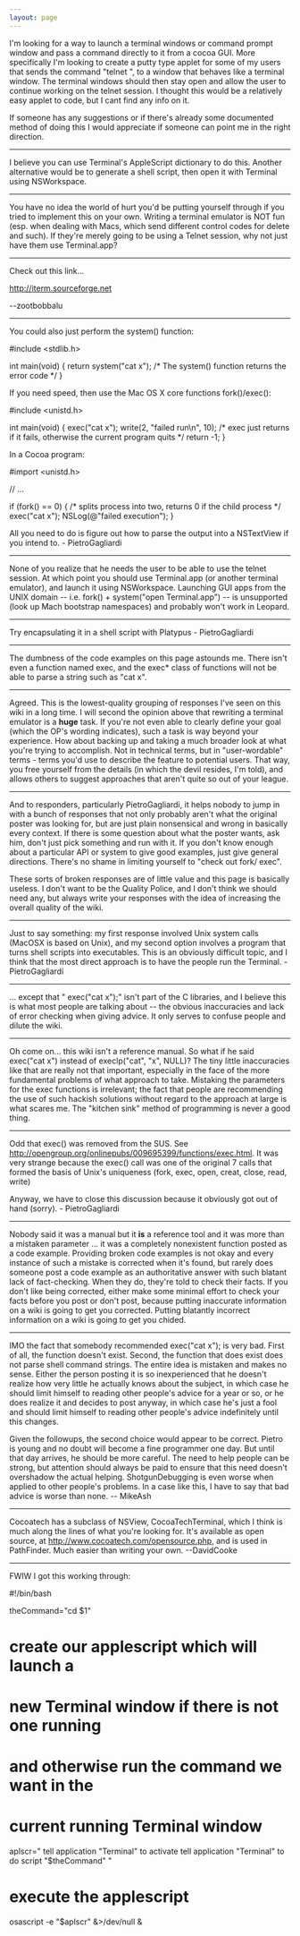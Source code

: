 ```yaml
---
layout: page
---
```



I'm looking for a way to launch a terminal windows or command prompt window and pass a command directly to it from a cocoa GUI.  More specifically I'm looking to create a putty type applet for some of my users that sends the command "telnet <some IP address>", to a window that behaves like a terminal window.  The terminal windows should then stay open and allow the user to continue working on the telnet session.  I thought this would be a relatively easy applet to code, but I cant find any info on it. 

If someone has any suggestions or if there's already some documented method of doing this I would appreciate if someone can point me in the right direction.

----
I believe you can use Terminal's AppleScript dictionary to do this. Another alternative would be to generate a shell script, then open it with Terminal using NSWorkspace.

----
You have no idea the world of hurt you'd be putting yourself through if you tried to implement this on your own.  Writing a terminal emulator is NOT fun (esp. when dealing with Macs, which send different control codes for delete and such).  If they're merely going to be using a Telnet session, why not just have them use Terminal.app?

----

Check out this link...

http://iterm.sourceforge.net 

--zootbobbalu

----
You could also just perform the system() function:

    
#include <stdlib.h>

int main(void)
{
    return system("cat x"); /* The system() function returns the error code */
}


If you need speed, then use the Mac OS X core functions fork()/exec():

    
#include <unistd.h>

int main(void)
{
    exec("cat x");
    write(2, "failed run\n", 10); /* exec just returns if it fails, otherwise the current program quits */
    return -1;
}


In a Cocoa program:

    
#import <unistd.h>

// ...

if (fork() == 0) { /* splits process into two, returns 0 if the child process */
    exec("cat x");
    NSLog(@"failed execution");
}


All you need to do is figure out how to parse the output into a NSTextView if you intend to. - PietroGagliardi

----

None of you realize that he needs the user to be able to use the telnet session.  At which point you should use Terminal.app (or another terminal emulator), and launch it using NSWorkspace.  Launching GUI apps from the UNIX domain -- i.e. fork() + system("open Terminal.app") -- is unsupported (look up Mach bootstrap namespaces) and probably won't work in Leopard.

----
Try encapsulating it in a shell script with Platypus - PietroGagliardi

----
The dumbness of the code examples on this page astounds me. There isn't even a function named     exec, and the     exec* class of functions will not be able to parse a string such as     "cat x".

----

Agreed. This is the lowest-quality grouping of responses I've seen on this wiki in a long time. I will second the opinion above that rewriting a terminal emulator is a **huge** task. If you're not even able to clearly define your goal (which the OP's wording indicates), such a task is way beyond your experience. How about backing up and taking a much broader look at what you're trying to accomplish. Not in technical terms, but in "user-wordable" terms - terms you'd use to describe the feature to potential users. That way, you free yourself from the details (in which the devil resides, I'm told), and allows others to suggest approaches that aren't quite so out of your league.

----
And to responders, particularly PietroGagliardi, it helps nobody to jump in with a bunch of responses that not only probably aren't what the original poster was looking for, but are just plain nonsensical and wrong in basically every context. If there is some question about what the poster wants, ask him, don't just pick something and run with it. If you don't know enough about a particular API or system to give good examples, just give general directions. There's no shame in limiting yourself to "check out     fork/    exec".

These sorts of broken responses are of little value and this page is basically useless. I don't want to be the Quality Police, and I don't think we should need any, but always write your responses with the idea of increasing the overall quality of the wiki.

----
Just to say something: my first response involved Unix system calls (MacOSX is based on Unix), and my second option involves a program that turns shell scripts into executables. This is an obviously difficult topic, and I think that the most direct approach is to have the people run the Terminal. - PietroGagliardi

----

... except that "    exec("cat x");" isn't part of the C libraries, and I believe this is what most people are talking about -- the obvious inaccuracies and lack of error checking when giving advice. It only serves to confuse people and dilute the wiki.

----

Oh come on... this wiki isn't a reference manual.  So what if he said     exec("cat x") instead of     execlp("cat", "x", NULL)?  The tiny little inaccuracies like that are really not that important, especially in the face of the more fundamental problems of what approach to take.  Mistaking the parameters for the     exec functions is irrelevant; the fact that people are recommending the use of such hackish solutions without regard to the approach at large is what scares me.  The "kitchen sink" method of programming is never a good thing.

----
Odd that exec() was removed from the SUS. See http://opengroup.org/onlinepubs/009695399/functions/exec.html. It was very strange because the exec() call was one of the original 7 calls that formed the basis of Unix's uniqueness (fork, exec, open, creat, close, read, write)

Anyway, we have to close this discussion because it obviously got out of hand (sorry). - PietroGagliardi

----

Nobody said it was a manual but it **is** a reference tool and it was more than a mistaken parameter ... it was a completely nonexistent function posted as a code example. Providing broken code examples is not okay and every instance of such a mistake is corrected when it's found, but rarely does someone post a code example as an authoritative answer with such blatant lack of fact-checking. When they do, they're told to check their facts. If you don't like being corrected, either make some minimal effort to check your facts before you post or don't post, because putting inaccurate information on a wiki is going to get you corrected. Putting blatantly incorrect information on a wiki is going to get you chided.

----
IMO the fact that somebody recommended     exec("cat x"); is very bad. First of all, the function doesn't exist. Second, the function that does exist does not parse shell command strings. The entire idea is mistaken and makes no sense. Either the person posting it is so inexperienced that he doesn't realize how very little he actually knows about the subject, in which case he should limit himself to reading other people's advice for a year or so, or he does realize it and decides to post anyway, in which case he's just a fool and should limit himself to reading other people's advice indefinitely until this changes.

Given the followups, the second choice would appear to be correct. Pietro is young and no doubt will become a fine programmer one day. But until that day arrives, he should be more careful. The need to help people can be strong, but attention should always be paid to ensure that this need doesn't overshadow the actual helping. ShotgunDebugging is even worse when applied to other people's problems. In a case like this, I have to say that bad advice is worse than none. -- MikeAsh

----

Cocoatech has a subclass of NSView, CocoaTechTerminal, which I think is much along the lines of what you're looking for. It's available as open source, at http://www.cocoatech.com/opensource.php, and is used in PathFinder. Much easier than writing your own.  --DavidCooke

----

FWIW I got this working through:

    
#!/bin/bash

theCommand="cd $1"

# create our applescript which will launch a
# new Terminal window if there is not one running
# and otherwise run the command we want in the
# current running Terminal window
aplscr="
tell application \"Terminal\" to activate
tell application \"Terminal\" to do script \"$theCommand\"
"

# execute the applescript
osascript -e "$aplscr" &>/dev/null &
